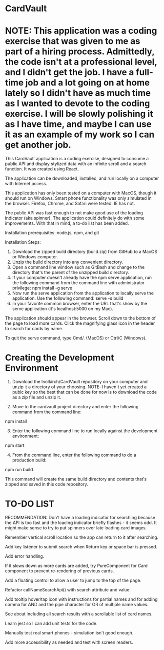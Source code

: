 ﻿# CardVault
# NOTE: This application was a coding exercise that was given to me as part of a hiring process. Admittedly, the code isn't at a professional level, and I didn't get the job. I have a full-time job and a lot going on at home lately so I didn't have as much time as I wanted to devote to the coding exercise. I will be slowly polishing it as I have time, and maybe I can use it as an example of my work so I can get another job.

This CardVault application is a coding exercise, designed to consume a public API and display stylized data with an infinite scroll and a search function. It was created using React.

The application can be downloaded, installed, and run locally on a computer with Internet access.

This application has only been tested on a computer with MacOS, though it should run on Windows. Smart phone functionality was only simulated in the browser. Firefox, Chrome, and Safari were tested. IE has not.

The public API was fast enough to not make good use of the loading indicator (aka spinner). The application could definitely do with some improvements. With that in mind, a to-do list has been added.

Installation prerequisites: node.js, npm, and git

Installation Steps:

1. Download the zipped build directory (build.zip) from GitHub to a MacOS or Windows computer.
2. Unzip the build directory into any convenient directory.
3. Open a command line window such as GitBash and change to the directory that's the parent of the unzipped build directory.
4. If your computer doesn't already have the npm serve application, run the following command from the command line with administrator privilege:
npm install -g serve
5. Now run the serve application from the application to locally serve the application. Use the following command:
serve -s build
6. In your favorite common browser, enter the URL that's show by the serve application (it's localhost:5000 on my Mac).

The application should appear in the browser. Scroll down to the bottom of the page to load more cards. Click the magnifying glass icon in the header to search for cards by name.

To quit the serve command, type Cmd/. (MacOS) or Ctrl/C (Windows).

# Creating the Development Environment

1. Download the tvolkirch/CardVault repository on your computer and unzip it a directory of your choosing. NOTE: I haven't yet created a pubic key so the best that can be done for now is to download the code as a zip file and unzip it.

2. Move to the cardvault project directory and enter the following command from the command line:

npm install

3. Enter the following command line to run locally against the development environment:

npm start

4. From the command line, enter the following command to do a production build:

npm run build

This command will create the same build directory and contents that's zipped and saved in this code repository.

# TO-DO LIST

RECOMMENDATION: Don't have a loading indicator for searching because the API is too fast and the loading indicator briefly flashes - it seems odd.
It might make sense to try to put spinners over late loading card images.

Remember vertical scroll location so the app can return to it after searching.

Add key listener to submit search when Return key or space bar is pressed.

Add error handling.

If it slows down as more cards are added, try PureComponent for Card component to prevent re-rendering of previous cards.

Add a floating control to allow a user to jump to the top of the page.

Refactor callNameSearchApi() with search attribute and value.

Add tooltip hover/tap icon with instructions for partial names and for adding comma for AND and the pipe character for OR of multiple name values.

See about including all search results with a scrollable list of card names.

Learn jest so I can add unit tests for the code.

Manually test real smart phones - simulation isn't good enough.

Add more accessibility as needed and test with screen readers.
